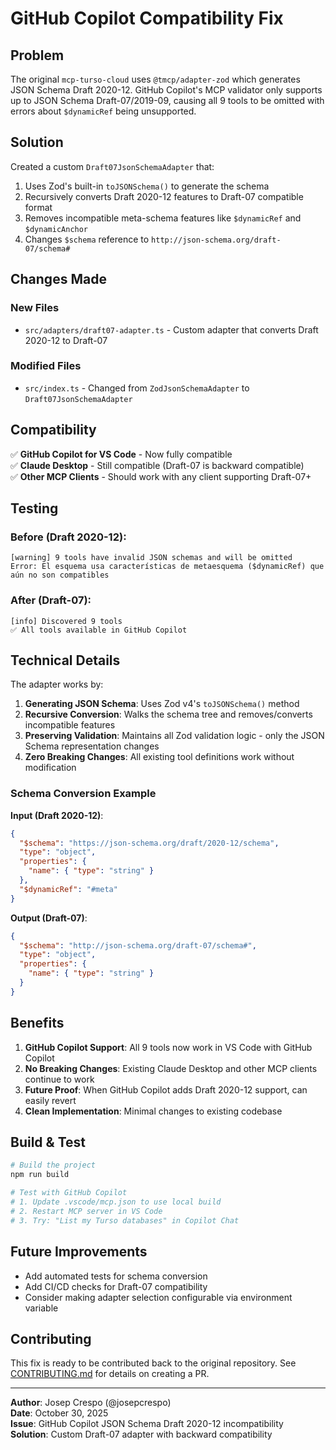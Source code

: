 # GitHub Copilot Compatibility Fix

## Problem

The original `mcp-turso-cloud` uses `@tmcp/adapter-zod` which generates JSON Schema Draft 2020-12. GitHub Copilot's MCP validator only supports up to JSON Schema Draft-07/2019-09, causing all 9 tools to be omitted with errors about `$dynamicRef` being unsupported.

## Solution

Created a custom `Draft07JsonSchemaAdapter` that:
1. Uses Zod's built-in `toJSONSchema()` to generate the schema
2. Recursively converts Draft 2020-12 features to Draft-07 compatible format
3. Removes incompatible meta-schema features like `$dynamicRef` and `$dynamicAnchor`
4. Changes `$schema` reference to `http://json-schema.org/draft-07/schema#`

## Changes Made

### New Files
- `src/adapters/draft07-adapter.ts` - Custom adapter that converts Draft 2020-12 to Draft-07

### Modified Files
- `src/index.ts` - Changed from `ZodJsonSchemaAdapter` to `Draft07JsonSchemaAdapter`

## Compatibility

✅ **GitHub Copilot for VS Code** - Now fully compatible  
✅ **Claude Desktop** - Still compatible (Draft-07 is backward compatible)  
✅ **Other MCP Clients** - Should work with any client supporting Draft-07+

## Testing

### Before (Draft 2020-12):
```
[warning] 9 tools have invalid JSON schemas and will be omitted
Error: El esquema usa características de metaesquema ($dynamicRef) que aún no son compatibles
```

### After (Draft-07):
```
[info] Discovered 9 tools
✅ All tools available in GitHub Copilot
```

## Technical Details

The adapter works by:

1. **Generating JSON Schema**: Uses Zod v4's `toJSONSchema()` method
2. **Recursive Conversion**: Walks the schema tree and removes/converts incompatible features
3. **Preserving Validation**: Maintains all Zod validation logic - only the JSON Schema representation changes
4. **Zero Breaking Changes**: All existing tool definitions work without modification

### Schema Conversion Example

**Input (Draft 2020-12)**:
```json
{
  "$schema": "https://json-schema.org/draft/2020-12/schema",
  "type": "object",
  "properties": {
    "name": { "type": "string" }
  },
  "$dynamicRef": "#meta"
}
```

**Output (Draft-07)**:
```json
{
  "$schema": "http://json-schema.org/draft-07/schema#",
  "type": "object",
  "properties": {
    "name": { "type": "string" }
  }
}
```

## Benefits

1. **GitHub Copilot Support**: All 9 tools now work in VS Code with GitHub Copilot
2. **No Breaking Changes**: Existing Claude Desktop and other MCP clients continue to work
3. **Future Proof**: When GitHub Copilot adds Draft 2020-12 support, can easily revert
4. **Clean Implementation**: Minimal changes to existing codebase

## Build & Test

```bash
# Build the project
npm run build

# Test with GitHub Copilot
# 1. Update .vscode/mcp.json to use local build
# 2. Restart MCP server in VS Code
# 3. Try: "List my Turso databases" in Copilot Chat
```

## Future Improvements

- Add automated tests for schema conversion
- Add CI/CD checks for Draft-07 compatibility
- Consider making adapter selection configurable via environment variable

## Contributing

This fix is ready to be contributed back to the original repository. See [CONTRIBUTING.md](./CONTRIBUTING.md) for details on creating a PR.

---

**Author**: Josep Crespo (@josepcrespo)  
**Date**: October 30, 2025  
**Issue**: GitHub Copilot JSON Schema Draft 2020-12 incompatibility  
**Solution**: Custom Draft-07 adapter with backward compatibility

